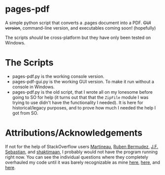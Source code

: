 pages-pdf
=========

A simple python script that converts a .pages document into a PDF. ~~GUI version~~, command-line version, and executables coming soon! (hopefully)

The scripts _should_ be cross-platform but they have only been tested on Windows.

The Scripts
===========
* pages-pdf.py is the working console version.
* pages-pdf-gui.py is the working GUI version. To make it run without a console in Windows.
* pages-pdf.py is the old script, that I wrote all on my lonesome before going to SO for help (it turns out that that the `ZipFile` module I was trying to use didn't have the functionality I needed). It is here for historical/legacy purposes, and to prove how much I needed the help I got from SO.

Attributions/Acknowledgements
=============================
If not for the help of StackOverflow users [Martineau](), [Ruben Bermudez](), [J.F. Sebastian](http://stackoverflow.com/users/4279/j-f-sebastian), and [shaktimaan](), I probably would not have the program running right now.
You can see the individual questions where they completely overhauled my code until it was barely recognizable as mine [here](), [here](), and [here]().
